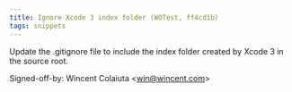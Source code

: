 ```yaml
---
title: Ignore Xcode 3 index folder (WOTest, ff4cd1b)
tags: snippets
---
```


Update the .gitignore file to include the index folder created by Xcode 3 in the source root.

Signed-off-by: Wincent Colaiuta &lt;win@wincent.com&gt;
